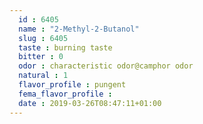 ```yaml
---
  id : 6405
  name : "2-Methyl-2-Butanol"
  slug : 6405
  taste : burning taste
  bitter : 0
  odor : characteristic odor@camphor odor
  natural : 1
  flavor_profile : pungent
  fema_flavor_profile : 
  date : 2019-03-26T08:47:11+01:00
---
```



